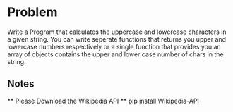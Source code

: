 # Problem

Write a Program that calculates the uppercase and lowercase characters in a given string.
You can write seperate functions that returns you upper and lowercase numbers respectively or a single function that provides you an array of objects contains the upper and lower case number of chars in the string.

## Notes
** Please Download the Wikipedia API **
pip install Wikipedia-API
